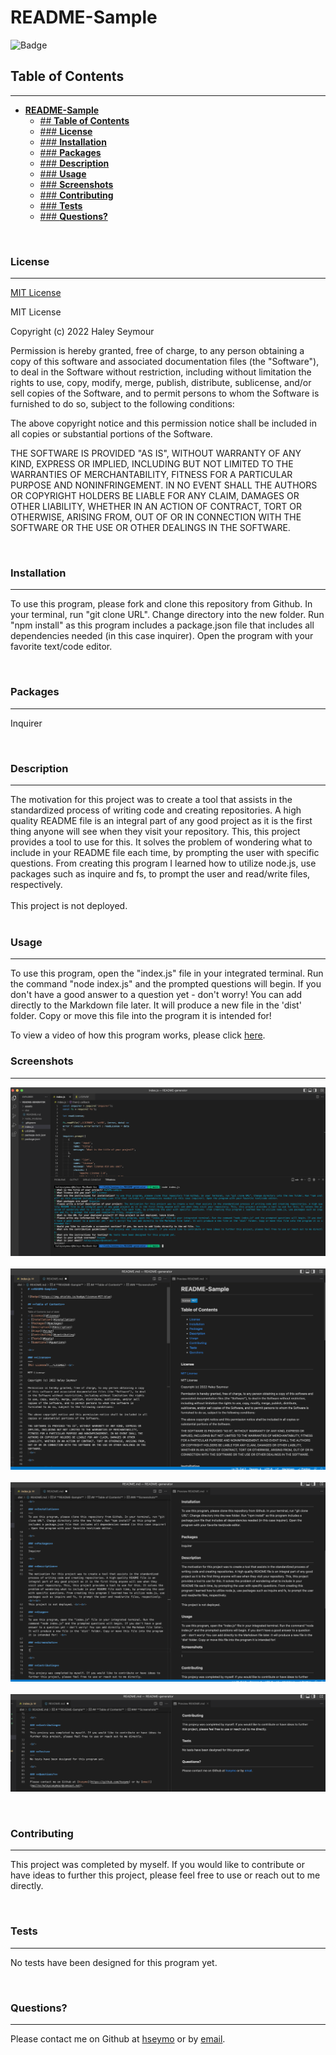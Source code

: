 # **README-Sample**

![Badge](https://img.shields.io/badge/license-MIT-blue)

## **Table of Contents**
---
- [**README-Sample**](#readme-sample)
  - [## **Table of Contents**](#-table-of-contents)
  - [### **License**](#-license)
  - [### **Installation**](#-installation)
  - [### **Packages**](#-packages)
  - [### **Description**](#-description)
  - [### **Usage**](#-usage)
  - [### **Screenshots**](#-screenshots)
  - [### **Contributing**](#-contributing)
  - [### **Tests**](#-tests)
  - [### **Questions?**](#-questions)

<br>

### **License** 
---
[MIT License](./LICENSE) <br>

MIT License

Copyright (c) 2022 Haley Seymour

Permission is hereby granted, free of charge, to any person obtaining a copy
of this software and associated documentation files (the "Software"), to deal
in the Software without restriction, including without limitation the rights
to use, copy, modify, merge, publish, distribute, sublicense, and/or sell
copies of the Software, and to permit persons to whom the Software is
furnished to do so, subject to the following conditions:

The above copyright notice and this permission notice shall be included in all
copies or substantial portions of the Software.

THE SOFTWARE IS PROVIDED "AS IS", WITHOUT WARRANTY OF ANY KIND, EXPRESS OR
IMPLIED, INCLUDING BUT NOT LIMITED TO THE WARRANTIES OF MERCHANTABILITY,
FITNESS FOR A PARTICULAR PURPOSE AND NONINFRINGEMENT. IN NO EVENT SHALL THE
AUTHORS OR COPYRIGHT HOLDERS BE LIABLE FOR ANY CLAIM, DAMAGES OR OTHER
LIABILITY, WHETHER IN AN ACTION OF CONTRACT, TORT OR OTHERWISE, ARISING FROM,
OUT OF OR IN CONNECTION WITH THE SOFTWARE OR THE USE OR OTHER DEALINGS IN THE
SOFTWARE.
 <br>

<br>

### **Installation** 
---
To use this program, please fork and clone this repository from Github. In your terminal, run "git clone URL". Change directory into the new folder. Run "npm install" as this program includes a package.json file that includes all dependencies needed (in this case inquirer). Open the program with your favorite text/code editor.

<br>

### **Packages** 
---
Inquirer

<br>

### **Description**
---
The motivation for this project was to create a tool that assists in the standardized process of writing code and creating repositories. A high quality README file is an integral part of any good project as it is the first thing anyone will see when they visit your repository. This, this project provides a tool to use for this. It solves the problem of wondering what to include in your README file each time, by prompting the user with specific questions. From creating this program I learned how to utilize node.js, use packages such as inquire and fs, to prompt the user and read/write files, respectively.  <br><br>
This project is not deployed. <br><br>

### **Usage** 
---
To use this program, open the "index.js" file in your integrated terminal. Run the command "node index.js" and the prompted questions will begin. If you don't have a good answer to a question yet - don't worry! You can add directly to the Markdown file later. It will produce a new file in the 'dist' folder. Copy or move this file into the program it is intended for!  <br>

To view a video of how this program works, please click [here](https://drive.google.com/file/d/1RXtAzka_OfWFJ_2IG2qwv6WjaV36XWaI/view).

### **Screenshots**
--- 
![commandline](./assets/screenshots/commandline.png)
<br><br>
![outputfile](./assets/screenshots/output1.png)
<br><br>
![outputfile](./assets/screenshots/output2.png)
<br><br>
![outputfile](./assets/screenshots/output3.png)

<br>

### **Contributing** 
---
This project was completed by myself. If you would like to contribute or have ideas to further this project, please feel free to use or reach out to me directly.

<br>

### **Tests** 
---
No tests have been designed for this program yet.

<br>

### **Questions?** 
---
Please contact me on Github at [hseymo](https://github.com/hseymo) or by [email](mailto:haleycseymour@comcast.net).